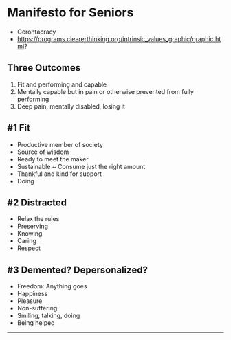 # Manifesto for Seniors

* Gerontacracy
* https://programs.clearerthinking.org/intrinsic_values_graphic/graphic.html?

## Three Outcomes

1. Fit and performing and capable
2. Mentally capable but in pain or otherwise prevented from fully performing
3. Deep pain, mentally disabled, losing it


## #1 Fit

* Productive member of society
* Source of wisdom
* Ready to meet the maker
* Sustainable ~ Consume just the right amount
* Thankful and kind for support
* Doing

## #2 Distracted

* Relax the rules
* Preserving
* Knowing
* Caring
* Respect


## #3 Demented? Depersonalized?

* Freedom: Anything goes
* Happiness
* Pleasure
* Non-suffering
* Smiling, talking, doing
* Being helped


***
